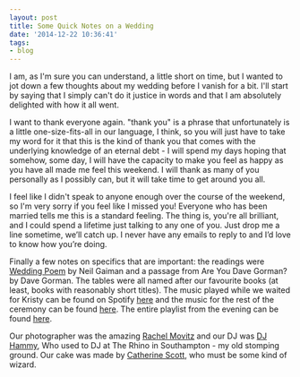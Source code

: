 ```yaml
---
layout: post
title: Some Quick Notes on a Wedding
date: '2014-12-22 10:36:41'
tags:
- blog
---
```


I am, as I'm sure you can understand, a little short on time, but I wanted to jot down a few thoughts about my wedding before I vanish for a bit. I'll start by saying that I simply can't do it justice in words and that I am absolutely delighted with how it all went. 

I want to thank everyone again. "thank you" is a phrase that unfortunately is a little one-size-fits-all in our language, I think, so you will just have to take my word for it that this is the kind of thank you that comes with the underlying knowledge of an eternal debt - I will spend my days hoping that somehow, some day, I will have the capacity to make you feel as happy as you have all made me feel this weekend. I will thank as many of you personally as I possibly can, but it will take time to get around you all. 

I feel like I didn't speak to anyone enough over the course of the weekend, so I'm very sorry if you feel like I missed you! Everyone who has been married tells me this is a standard feeling. The thing is, you're all brilliant, and I could spend a lifetime just talking to any one of you. Just drop me a line sometime, we’ll catch up. I never have any emails to reply to and I’d love to know how you’re doing.

Finally a few notes on specifics that are important: the readings were [Wedding Poem](http://journal.neilgaiman.com/2006/08/post-wedding-post.html) by Neil Gaiman and a passage from Are You Dave Gorman? by Dave Gorman. The tables were all named after our favourite books (at least, books with reasonably short titles). The music played while we waited for Kristy can be found on Spotify [here](http://open.spotify.com/user/puresock/playlist/2YiVAhpDjQXo662OfSwUi4) and the music for the rest of the ceremony can be found [here](http://open.spotify.com/user/puresock/playlist/3AJXUkXD4gmIn9N7bspDlK). The entire playlist from the evening can be found [here](http://open.spotify.com/user/puresock/playlist/3XdlQXNL4kE2nhrObw7nQe).

Our photographer was the amazing [Rachel Movitz](http://www.rachelmovitzweddings.com) and our DJ was [DJ Hammy](http://www.djhammy.co.uk/), Who used to DJ at The Rhino in Southampton - my old stomping ground. Our cake was made by [Catherine Scott](http://www.catherines-cakes.co.uk/), who must be some kind of wizard.